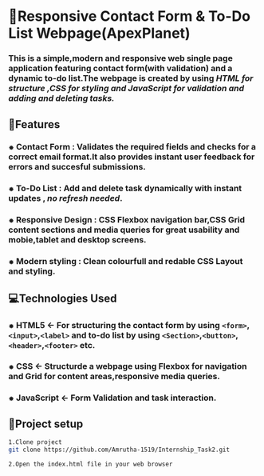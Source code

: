 # 📌Responsive Contact Form & To-Do List Webpage(ApexPlanet)


### This is a simple,modern and responsive web single page application featuring contact form(with validation) and a dynamic to-do list.The webpage is created by using ***HTML for structure ,CSS for styling and JavaScript for validation and adding and deleting tasks.***


## 🚀Features

### ⁕ Contact Form : Validates the required fields and checks for a correct email format.It also provides instant user feedback for errors and succesful submissions.
### ⁕ To-Do List : Add and delete task dynamically with instant updates , *no refresh needed*.
### ⁕ Responsive Design : CSS Flexbox navigation bar,CSS Grid content sections and **media queries for great usability and mobie,tablet and desktop screens**.
### ⁕ Modern styling : Clean colourfull and redable CSS Layout and styling.


## 💻Technologies Used

### ⁕ HTML5 <- For structuring the contact form by using `<form>`,`<input>`,`<label>` and to-do list by using `<Section>`,`<button>`,`<header>`,`<footer>` etc.
### ⁕ CSS <- Structurde a webpage using Flexbox for navigation and Grid for content areas,responsive media queries.
### ⁕ JavaScript <- Form Validation and task interaction.

## 🚀Project setup

```bash
1.Clone project
git clone https://github.com/Amrutha-1519/Internship_Task2.git

2.Open the index.html file in your web browser

```
